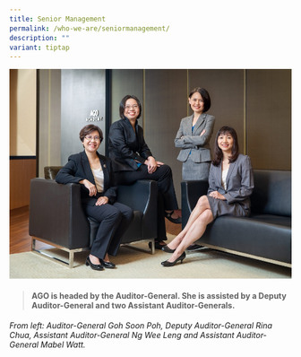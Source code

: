 ```yaml
---
title: Senior Management
permalink: /who-we-are/seniormanagement/
description: ""
variant: tiptap
---
```

![](/images/Who_we_are/SM_Group_Photo.jpg)

> #### **AGO is headed by the Auditor-General. She is assisted by a Deputy Auditor-General and two Assistant Auditor-Generals.**

_From left: Auditor-General Goh Soon Poh, Deputy Auditor-General Rina Chua, Assistant Auditor-General Ng Wee Leng and Assistant Auditor-General Mabel Watt._